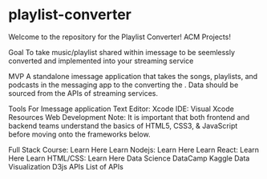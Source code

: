 # playlist-converter
Welcome to the repository for the Playlist Converter! ACM Projects!

Goal
To take music/playlist shared within imessage to be seemlessly converted and implemented into your streaming service 

MVP
A standalone imessage application that takes the songs, playlists, and podcasts in the messaging app to the converting the . Data should be sourced from the APIs of streaming services.

Tools
For Imessage application
Text Editor: Xcode
IDE: Visual Xcode
Resources
Web Development
Note: It is important that both frontend and backend teams understand the basics of HTML5, CSS3, & JavaScript before moving onto the frameworks below.

Full Stack Course: Learn Here
Learn Nodejs: Learn Here
Learn React: Learn Here
Learn HTML/CSS: Learn Here
Data Science
DataCamp
Kaggle
Data Visualization
D3js
APIs
List of APIs
